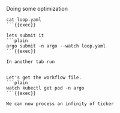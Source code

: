 Doing some optimization

```plain
cat loop.yaml
```{{exec}}

lets submit it
```plain
argo submit -n argo --watch loop.yaml
```{{exec}}

In another tab run


Let's get the workflow file.
```plain
watch kubectl get pod -n argo
```{{exec}}

We can now process an infinity of ticker